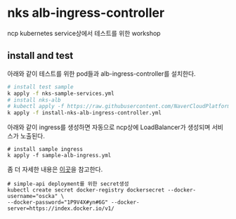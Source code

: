 # nks alb-ingress-controller

ncp kubernetes service상에서 테스트를 위한 workshop

## install and test

아래와 같이 테스트를 위한 pod들과 alb-ingress-controller를 설치한다.

```bash
# install test sample
k apply -f nks-sample-services.yml
# install nks-alb
# kubectl apply -f https://raw.githubusercontent.com/NaverCloudPlatform/nks-alb-ingress-controller/main/docs/install/pub/install.yaml 과 동일
k apply -f install-nks-alb-ingress-controller.yml
```
아래와 같이 ingress를 생성하면 자동으로 ncp상에 LoadBalancer가 생성되며 서비스가 노출된다.

```
# install sample ingress
k apply -f sample-alb-ingress.yml
```

좀 더 자세한 내용은 [이곳](https://osc-korea.atlassian.net/wiki/spaces/consulting/pages/685211651/nks+alb+ingress+controller)을 참고한다. 


```
# simple-api deployment를 위한 secret생성
kubectl create secret docker-registry dockersecret --docker-username="oscka" \
--docker-password="1P9V4X#yn#6G" --docker-server=https://index.docker.io/v1/

```
